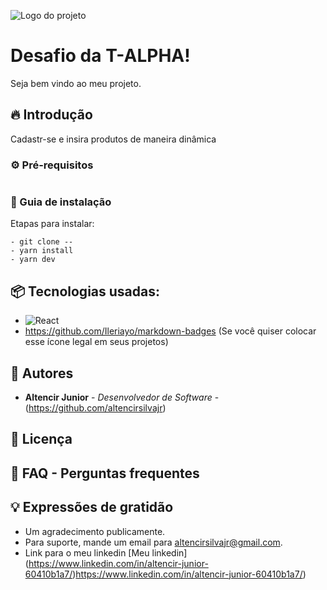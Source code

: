![Logo do projeto](https://experimenteapaz.com.br/wp-content/webp-express/webp-images/uploads/2017/03/DESAFIO--300x108.jpg.webp)

# Desafio da T-ALPHA! 

Seja bem vindo ao meu projeto.

## 🔥 Introdução

Cadastr-se e insira produtos de maneira dinâmica

### ⚙️ Pré-requisitos

```

```
  

### 🔨 Guia de instalação

Etapas para instalar:

```
- git clone --
- yarn install
- yarn dev

```

## 📦 Tecnologias usadas:

* ![React](https://img.shields.io/badge/react-%2320232a.svg?style=for-the-badge&logo=react&logoColor=%2361DAFB)
* https://github.com/Ileriayo/markdown-badges (Se você quiser colocar esse ícone legal em seus projetos)

## 👷 Autores

* **Altencir Junior** - *Desenvolvedor de Software* - (https://github.com/altencirsilvajr)

## 📄 Licença

## 💭 FAQ - Perguntas frequentes

## 💡 Expressões de gratidão

* Um agradecimento publicamente.
* Para suporte, mande um email para altencirsilvajr@gmail.com.
* Link para o meu linkedin [Meu linkedin] (https://www.linkedin.com/in/altencir-junior-60410b1a7/)https://www.linkedin.com/in/altencir-junior-60410b1a7/)

